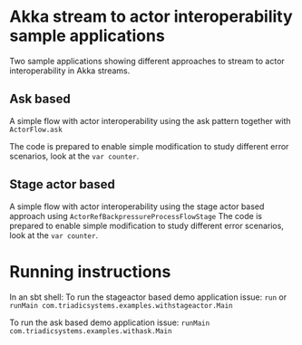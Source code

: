 # Akka stream to actor interoperability sample applications

Two sample applications showing different approaches to stream to actor interoperability in Akka streams.  

## Ask based 
A simple flow with actor interoperability using the ask pattern together with `ActorFlow.ask`

The code is prepared to enable simple modification to study different error scenarios, look at the `var counter`. 

## Stage actor based

A simple flow with actor interoperability using the stage actor based approach using `ActorRefBackpressureProcessFlowStage`
The code is prepared to enable simple modification to study different error scenarios, look at the `var counter`.

# Running instructions

In an sbt shell: 
To run the stageactor based demo application issue:
`run` 
or
`runMain com.triadicsystems.examples.withstageactor.Main`

To run the ask based demo application issue:
`runMain com.triadicsystems.examples.withask.Main`
